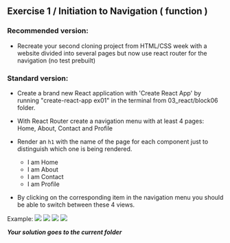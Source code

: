 ## Exercise 1 / Initiation to Navigation ( function )

### Recommended version:

- Recreate your second cloning project from HTML/CSS week with a website divided into several pages but now use react router for the navigation (no test prebuilt)

### Standard version:

- Create a brand new React application with 'Create React App' by running "create-react-app ex01" in the terminal from 03_react/block06 folder.

- With React Router create a navigation menu with at least 4 pages: Home, About, Contact and Profile

- Render an `h1` with the name of the page for each component just to distinguish which one is being rendered.
  - I am Home
  - I am About
  - I am Contact
  - I am Profile

- By clicking on the corresponding item in the navigation menu you should be able to switch between these 4 views.

Example:
![](https://barcelonacodeschool.com/files/pics/navbar_1.png)
![](https://barcelonacodeschool.com/files/pics/navbar_2.png)
![](https://barcelonacodeschool.com/files/pics/navbar_3.png)
![](https://barcelonacodeschool.com/files/pics/navbar_4.png)

**_Your solution goes to the current folder_**

